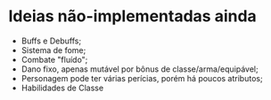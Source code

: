# Ideias não-implementadas ainda

- Buffs e Debuffs;
- Sistema de fome;
- Combate "fluído";
- Dano fixo, apenas mutável por bônus de classe/arma/equipável;
- Personagem pode ter várias perícias, porém há poucos atributos;
- Habilidades de Classe